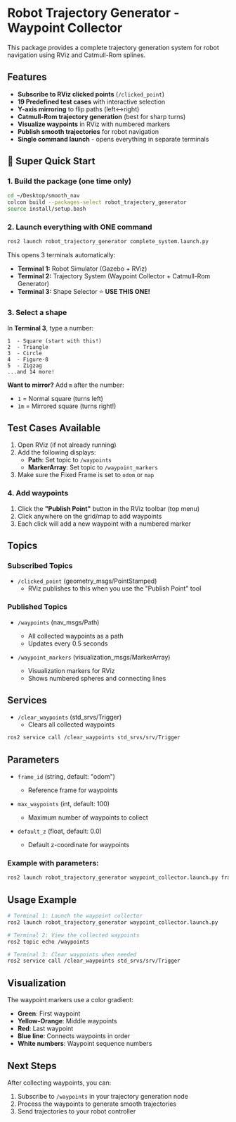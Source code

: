# Robot Trajectory Generator - Waypoint Collector

This package provides a complete trajectory generation system for robot navigation using RViz and Catmull-Rom splines.

## Features

- **Subscribe to RViz clicked points** (`/clicked_point`)
- **19 Predefined test cases** with interactive selection
- **Y-axis mirroring** to flip paths (left↔right)
- **Catmull-Rom trajectory generation** (best for sharp turns)
- **Visualize waypoints** in RViz with numbered markers
- **Publish smooth trajectories** for robot navigation
- **Single command launch** - opens everything in separate terminals

## 🚀 Super Quick Start

### 1. Build the package (one time only)

```bash
cd ~/Desktop/smooth_nav
colcon build --packages-select robot_trajectory_generator
source install/setup.bash
```

### 2. Launch everything with ONE command

```bash
ros2 launch robot_trajectory_generator complete_system.launch.py
```

This opens 3 terminals automatically:
- **Terminal 1:** Robot Simulator (Gazebo + RViz)
- **Terminal 2:** Trajectory System (Waypoint Collector + Catmull-Rom Generator)
- **Terminal 3:** Shape Selector ⭐ **USE THIS ONE!**

### 3. Select a shape

In **Terminal 3**, type a number:

```
1  - Square (start with this!)
2  - Triangle
3  - Circle
4  - Figure-8
5  - Zigzag
...and 14 more!
```

**Want to mirror?** Add `m` after the number:
- `1` = Normal square (turns left)
- `1m` = Mirrored square (turns right!)

## Test Cases Available

1. Open RViz (if not already running)
2. Add the following displays:
   - **Path**: Set topic to `/waypoints`
   - **MarkerArray**: Set topic to `/waypoint_markers`
3. Make sure the Fixed Frame is set to `odom` or `map`

### 4. Add waypoints

1. Click the **"Publish Point"** button in the RViz toolbar (top menu)
2. Click anywhere on the grid/map to add waypoints
3. Each click will add a new waypoint with a numbered marker

## Topics

### Subscribed Topics

- `/clicked_point` (geometry_msgs/PointStamped)
  - RViz publishes to this when you use the "Publish Point" tool

### Published Topics

- `/waypoints` (nav_msgs/Path)
  - All collected waypoints as a path
  - Updates every 0.5 seconds

- `/waypoint_markers` (visualization_msgs/MarkerArray)
  - Visualization markers for RViz
  - Shows numbered spheres and connecting lines

## Services

- `/clear_waypoints` (std_srvs/Trigger)
  - Clears all collected waypoints

```bash
ros2 service call /clear_waypoints std_srvs/srv/Trigger
```

## Parameters

- `frame_id` (string, default: "odom")
  - Reference frame for waypoints
  
- `max_waypoints` (int, default: 100)
  - Maximum number of waypoints to collect
  
- `default_z` (float, default: 0.0)
  - Default z-coordinate for waypoints

### Example with parameters:

```bash
ros2 launch robot_trajectory_generator waypoint_collector.launch.py frame_id:=map max_waypoints:=50
```

## Usage Example

```bash
# Terminal 1: Launch the waypoint collector
ros2 launch robot_trajectory_generator waypoint_collector.launch.py

# Terminal 2: View the collected waypoints
ros2 topic echo /waypoints

# Terminal 3: Clear waypoints when needed
ros2 service call /clear_waypoints std_srvs/srv/Trigger
```

## Visualization

The waypoint markers use a color gradient:
- **Green**: First waypoint
- **Yellow-Orange**: Middle waypoints
- **Red**: Last waypoint
- **Blue line**: Connects waypoints in order
- **White numbers**: Waypoint sequence numbers

## Next Steps

After collecting waypoints, you can:
1. Subscribe to `/waypoints` in your trajectory generation node
2. Process the waypoints to generate smooth trajectories
3. Send trajectories to your robot controller
